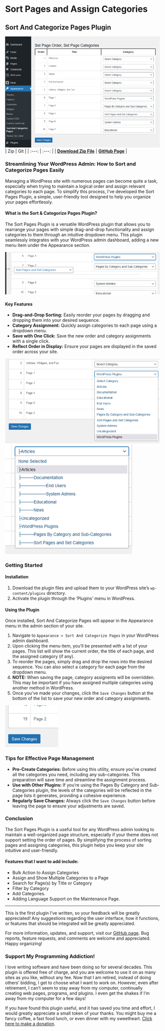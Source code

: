 # Sort Pages and Assign Categories

## Sort And Categorize Pages Plugin

![Maintenance Form](doc/screenshot_1.png)
| Zip | Git |
| :---: | :---: |
| **[Download Zip File](#https://sloansweb.com/downloads/sort-pages-set-cat.zip)** | **[GitHub Page](#https://github.com/sloanthrasher/sort-pages-category)** |

### Streamlining Your WordPress Admin: How to Sort and Categorize Pages Easily

Managing a WordPress site with numerous pages can become quite a task, especially when trying to maintain a logical order and assign relevant categories to each page. To simplify this process, I’ve developed the Sort Pages Plugin, a simple, user-friendly tool designed to help you organize your pages effortlessly.

#### What is the Sort & Categorize Pages Plugin?

The Sort Pages Plugin is a versatile WordPress plugin that allows you to rearrange your pages with simple drag-and-drop functionality and assign categories to them through an intuitive dropdown menu. This plugin seamlessly integrates with your WordPress admin dashboard, adding a new menu item under the Appearance section.

![Drag And Drop To Sort Pages](doc/screenshot_3.png)

#### Key Features

- **Drag-and-Drop Sorting:** Easily reorder your pages by dragging and dropping them into your desired sequence.
- **Category Assignment:** Quickly assign categories to each page using a dropdown menu.
- **Save with One Click:** Save the new order and category assignments with a single click.
- **Reflect Order in Display:** Ensure your pages are displayed in the saved order across your site.

![Assign Category](doc/screenshot_2.png) ![Parent/Child Relationships](doc/screenshot_6.png)

### Getting Started

#### Installation

1. Download the plugin files and upload them to your WordPress site’s `wp-content/plugins` directory.
2. Activate the plugin through the ‘Plugins’ menu in WordPress.

#### Using the Plugin

Once installed, Sort And Categorize Pages will appear in the Appearance menu in the admin section of your site.

1. Navigate to `Appearance > Sort And Categorize Pages` in your WordPress admin dashboard.
1. Upon clicking the menu item, you’ll be presented with a list of your pages. This list will show the current order, the title of each page, and the assigned category (if any).
1. To reorder the pages, simply drag and drop the rows into the desired sequence. You can also select a category for each page from the dropdown menu.
1. **NOTE:** When saving the page, category assignents will be overridden. This may be important if you have assigned multiple categories using another method in WordPress.
1. Once you’ve made your changes, click the `Save Changes` button at the bottom of the list to save your new order and category assignments.

![Must Save!](doc/screenshot_8.png)

### Tips for Effective Page Management

- **Pre-Create Categories:** Before using this utility, ensure you’ve created all the categories you need, including any sub-categories. This preparation will save time and streamline the assignment process.
- **Use with Other Plugins:** If you’re using the Pages By Category and Sub-Categories plugin, the levels of the categories will be reflected in the page lists it generates, providing a cohesive experience.
- **Regularly Save Changes:** Always click the `Save Changes` button before leaving the page to ensure your adjustments are saved.

### Conclusion

The Sort Pages Plugin is a useful tool for any WordPress admin looking to maintain a well-organized page structure, especially if your theme does not support setting the order of pages. By simplifying the process of sorting pages and assigning categories, this plugin helps you keep your site intuitive and user-friendly.

#### Features that I want to add include:

- Bulk Action to Assign Categories
- Assign and Show Multiple Categories to a Page
- Search for Page(s) by Title or Category
- Filter by Category
- Add Categories.
- Adding Language Support on the Maintenance Page.
---
This is the first plugin I’ve written, so your feedback will be greatly appreciated! Any suggestions regarding the user interface, how it functions, or features that should be integrated will be greatly appreciated.

For more information, updates, and support, visit our [GitHub page](#). Bug reports, feature requests, and comments are welcome and appreciated. Happy organizing!

### Support My Programming Addiction!

I love writing software and have been doing so for several decades. This plugin is offered free of charge, and you are welcome to use it on as many sites as you like, without any fee. Now that I am retired, instead of doing others’ bidding, I get to choose what I want to work on. However, even after retirement, I can’t seem to stay away from my computer, continually creating web pages, programs, and plugins. I even get the shakes if I’m away from my computer for a few days!

If you have found this plugin useful, and it has saved you time and effort, I would greatly appreciate a small token of your thanks. You might buy me a fancy coffee, a fast food lunch, or even dinner with my sweetheart. [Click here to make a donation](#).
